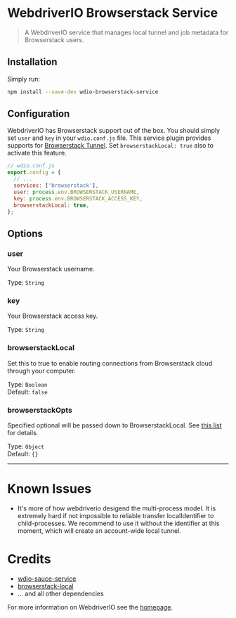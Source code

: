 WebdriverIO Browserstack Service
==========

> A WebdriverIO service that manages local tunnel and job metadata for Browserstack users.

## Installation

Simply run:

```bash
npm install --save-dev wdio-browserstack-service
```

## Configuration

WebdriverIO has Browserstack support out of the box. You should simply set `user` and `key` in your `wdio.conf.js` file. This service plugin provides supports for [Browserstack Tunnel](https://www.browserstack.com/automate/node#setting-local-tunnel). Set `browserstackLocal: true` also to activate this feature.

```js
// wdio.conf.js
export.config = {
  // ...
  services: ['browserstack'],
  user: process.env.BROWSERSTACK_USERNAME,
  key: process.env.BROWSERSTACK_ACCESS_KEY,
  browserstackLocal: true,
};
```

## Options

### user
Your Browserstack username.

Type: `String`

### key
Your Browserstack access key.

Type: `String`

### browserstackLocal
Set this to true to enable routing connections from Browserstack cloud through your computer.

Type: `Boolean`<br>
Default: `false`

### browserstackOpts
Specified optional will be passed down to BrowserstackLocal. See [this list](https://www.browserstack.com/local-testing#modifiers) for details.

Type: `Object`<br>
Default: `{}`

----

# Known Issues

- It's more of how webdriverio desigend the multi-process model. It is extremely hard if not impossible to reliable transfer localIdentifier to child-processes. We recommend to use it without the identifier at this moment, which will create an account-wide local tunnel.

# Credits

- [wdio-sauce-service](https://github.com/webdriverio/wdio-sauce-service)
- [browserstack-local](https://github.com/browserstack/browserstack-local-nodejs)
- ... and all other dependencies

For more information on WebdriverIO see the [homepage](http://webdriver.io).
